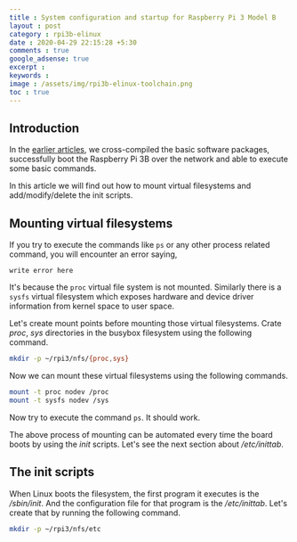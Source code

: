 ```yaml
---
title : System configuration and startup for Raspberry Pi 3 Model B
layout : post
category : rpi3b-elinux
date : 2020-04-29 22:15:28 +5:30
comments : true
google_adsense: true
excerpt : 
keywords : 
image : /assets/img/rpi3b-elinux-toolchain.png
toc : true
---
```

## Introduction
In the [earlier articles](/book/embedded-linux-rpi3-000-intro.html#learning-path), we cross-compiled the basic software packages, successfully boot the Raspberry Pi 3B over the network and able to execute some basic commands.

In this article we will find out how to mount virtual filesystems and add/modify/delete the init scripts.

## Mounting virtual filesystems
If you try to execute the commands like `ps` or any other process related command, you will encounter an error saying,
```
write error here
```
It's because the `proc` virtual file system is not mounted. Similarly there is a `sysfs` virtual filesystem which exposes hardware and device driver information from kernel space to user space.

Let's create mount points before mounting those virtual filesystems. Crate *proc*, *sys* directories in the busybox filesystem using the following command.
```bash
mkdir -p ~/rpi3/nfs/{proc,sys}
```
Now we can mount these virtual filesystems using the following commands.
```bash
mount -t proc nodev /proc
mount -t sysfs nodev /sys
```
Now try to execute the command `ps`. It should work.

The above process of mounting can be automated every time the board boots by using the *init* scripts. Let's see the next section about */etc/inittab*.

## The init scripts
When Linux boots the filesystem, the first program it executes is the */sbin/init*. And the configuration file for that program is the */etc/inittab*. Let's create that by running the following command.
```bash
mkdir -p ~/rpi3/nfs/etc
```
